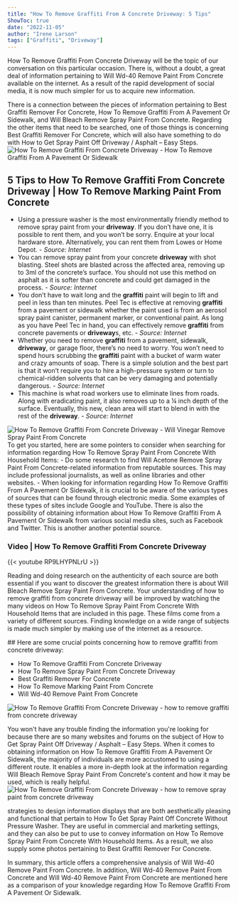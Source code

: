 ```yaml
---
title: "How To Remove Graffiti From A Concrete Driveway: 5 Tips"
ShowToc: true 
date: "2022-11-05"
author: "Irene Larson" 
tags: ["Graffiti", "Driveway"]
---
```


How To Remove Graffiti From Concrete Driveway will be the topic of our conversation on this particular occasion. There is, without a doubt, a great deal of information pertaining to Will Wd-40 Remove Paint From Concrete available on the internet. As a result of the rapid development of social media, it is now much simpler for us to acquire new information.

There is a connection between the pieces of information pertaining to Best Graffiti Remover For Concrete, How To Remove Graffiti From A Pavement Or Sidewalk, and Will Bleach Remove Spray Paint From Concrete. Regarding the other items that need to be searched, one of those things is concerning Best Graffiti Remover For Concrete, which will also have something to do with How to Get Spray Paint Off Driveway / Asphalt – Easy Steps.
<img loading="lazy" src="http://i.ytimg.com/vi/xBggvYGsc5w/maxresdefault.jpg" onerror="this.onerror=null;this.src='https://blogger.googleusercontent.com/img/a/AVvXsEhe7F7TRXHtjiKvHb5vS7DmnxvpHiDyoYyYvm1nHB3Qp2_w3BnM6A2eq4v7FYxCC9bfZt3a9vIMtAYEKUiaDQbHMg-ViyGmRIj39MLp0bGFfgfYw1Dc9q_H-T0wiTm3l0Uq42dETrN9eC8aGJ9_IORZsxST1AcLR7np1koOfcc7tnHa4S8Mwz_xD9d0=s16000';" alt="How To Remove Graffiti From Concrete Driveway - How To Remove Graffiti From A Pavement Or Sidewalk" >

## 5 Tips to How To Remove Graffiti From Concrete Driveway | How To Remove Marking Paint From Concrete
-   Using a pressure washer is the most environmentally friendly method to remove spray paint from your **driveway**. If you don’t have one, it is possible to rent them, and you won’t be sorry. Enquire at your local hardware store. Alternatively, you can rent them from Lowes or Home Depot. - <cite>Source: Internet</cite>
-   You can remove spray paint from your concrete **driveway** with shot blasting. Steel shots are blasted across the affected area, removing up to 3ml of the concrete’s surface. You should not use this method on asphalt as it is softer than concrete and could get damaged in the process. - <cite>Source: Internet</cite>
-   You don’t have to wait long and the **graffiti** paint will begin to lift and peel in less than ten minutes. Peel Tec is effective at removing **graffiti** from a pavement or sidewalk whether the paint used is from an aerosol spray paint canister, permanent marker, or conventional paint. As long as you have Peel Tec in hand, you can effectively remove **graffiti** from concrete pavements or **driveway**s, etc. - <cite>Source: Internet</cite>
-   Whether you need to remove **graffiti** from a pavement, sidewalk, **driveway**, or garage floor, there’s no need to worry. You won’t need to spend hours scrubbing the **graffiti** paint with a bucket of warm water and crazy amounts of soap. There is a simple solution and the best part is that it won’t require you to hire a high-pressure system or turn to chemical-ridden solvents that can be very damaging and potentially dangerous. - <cite>Source: Internet</cite>
-   This machine is what road workers use to eliminate lines from roads. Along with eradicating paint, it also removes up to a ¼ inch depth of the surface. Eventually, this new, clean area will start to blend in with the rest of the **driveway**. - <cite>Source: Internet</cite>


<img loading="lazy" src="https://i.ytimg.com/vi/JK0JqyYibl4/maxresdefault.jpg" onerror="this.onerror=null;this.src='https://blogger.googleusercontent.com/img/a/AVvXsEhe7F7TRXHtjiKvHb5vS7DmnxvpHiDyoYyYvm1nHB3Qp2_w3BnM6A2eq4v7FYxCC9bfZt3a9vIMtAYEKUiaDQbHMg-ViyGmRIj39MLp0bGFfgfYw1Dc9q_H-T0wiTm3l0Uq42dETrN9eC8aGJ9_IORZsxST1AcLR7np1koOfcc7tnHa4S8Mwz_xD9d0=s16000';" alt="How To Remove Graffiti From Concrete Driveway - Will Vinegar Remove Spray Paint From Concrete" >
To get you started, here are some pointers to consider when searching for information regarding How To Remove Spray Paint From Concrete With Household Items:
- Do some research to find Will Acetone Remove Spray Paint From Concrete-related information from reputable sources. This may include professional journalists, as well as online libraries and other websites.
- When looking for information regarding How To Remove Graffiti From A Pavement Or Sidewalk, it is crucial to be aware of the various types of sources that can be found through electronic media. Some examples of these types of sites include Google and YouTube. There is also the possibility of obtaining information about How To Remove Graffiti From A Pavement Or Sidewalk from various social media sites, such as Facebook and Twitter. This is another another potential source.

### Video | How To Remove Graffiti From Concrete Driveway
{{< youtube RP9LHYPNLrU >}} 


Reading and doing research on the authenticity of each source are both essential if you want to discover the greatest information there is about Will Bleach Remove Spray Paint From Concrete.
Your understanding of how to remove graffiti from concrete driveway will be improved by watching the many videos on How To Remove Spray Paint From Concrete With Household Items that are included in this page. These films come from a variety of different sources. Finding knowledge on a wide range of subjects is made much simpler by making use of the internet as a resource.
<script async="async" data-cfasync="false" src="//normallydemandedalter.com/fe63df3c5408708b15d8dc3d9b206b31/invoke.js"></script>
<div id="container-fe63df3c5408708b15d8dc3d9b206b31"></div>
## Here are some crucial points concerning how to remove graffiti from concrete driveway:

- How To Remove Graffiti From Concrete Driveway
- How To Remove Spray Paint From Concrete Driveway
- Best Graffiti Remover For Concrete
- How To Remove Marking Paint From Concrete
- Will Wd-40 Remove Paint From Concrete

 <img loading="lazy" src="https://www.ezstreetasphalt.ca/_/img/do-it-yourselfer/sweep.jpg" onerror="this.onerror=null;this.src='https://blogger.googleusercontent.com/img/a/AVvXsEhe7F7TRXHtjiKvHb5vS7DmnxvpHiDyoYyYvm1nHB3Qp2_w3BnM6A2eq4v7FYxCC9bfZt3a9vIMtAYEKUiaDQbHMg-ViyGmRIj39MLp0bGFfgfYw1Dc9q_H-T0wiTm3l0Uq42dETrN9eC8aGJ9_IORZsxST1AcLR7np1koOfcc7tnHa4S8Mwz_xD9d0=s16000';" alt="How To Remove Graffiti From Concrete Driveway - how to remove graffiti from concrete driveway" >

You won't have any trouble finding the information you're looking for because there are so many websites and forums on the subject of How to Get Spray Paint Off Driveway / Asphalt – Easy Steps.
When it comes to obtaining information on How To Remove Graffiti From A Pavement Or Sidewalk, the majority of individuals are more accustomed to using a different route. It enables a more in-depth look at the information regarding Will Bleach Remove Spray Paint From Concrete's content and how it may be used, which is really helpful.
<img loading="lazy" src="https://i.ytimg.com/vi/-ykTRshSlwU/maxresdefault.jpg" onerror="this.onerror=null;this.src='https://blogger.googleusercontent.com/img/a/AVvXsEhe7F7TRXHtjiKvHb5vS7DmnxvpHiDyoYyYvm1nHB3Qp2_w3BnM6A2eq4v7FYxCC9bfZt3a9vIMtAYEKUiaDQbHMg-ViyGmRIj39MLp0bGFfgfYw1Dc9q_H-T0wiTm3l0Uq42dETrN9eC8aGJ9_IORZsxST1AcLR7np1koOfcc7tnHa4S8Mwz_xD9d0=s16000';" alt="How To Remove Graffiti From Concrete Driveway - how to remove spray paint from concrete driveway" >

strategies to design information displays that are both aesthetically pleasing and functional that pertain to How To Get Spray Paint Off Concrete Without Pressure Washer. They are useful in commercial and marketing settings, and they can also be put to use to convey information on How To Remove Spray Paint From Concrete With Household Items. As a result, we also supply some photos pertaining to Best Graffiti Remover For Concrete.

In summary, this article offers a comprehensive analysis of Will Wd-40 Remove Paint From Concrete. In addition, Will Wd-40 Remove Paint From Concrete and Will Wd-40 Remove Paint From Concrete are mentioned here as a comparison of your knowledge regarding How To Remove Graffiti From A Pavement Or Sidewalk.

	

